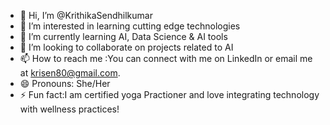 - 👋 Hi, I’m @KrithikaSendhilkumar
- 👀 I’m interested in learning cutting edge technologies 
- 🌱 I’m currently learning AI, Data Science & AI tools
- 💞️ I’m looking to collaborate on projects related to AI
- 📫 How to reach me :You can connect with me on LinkedIn or email me at krisen80@gmail.com.
- 😄 Pronouns: She/Her
- ⚡ Fun fact:I am certified yoga Practioner and love integrating technology with wellness practices!

<!---
KrithikaSendhilkumar/KrithikaSendhilkumar is a ✨ special ✨ repository because its `README.md` (this file) appears on your GitHub profile.
You can click the Preview link to take a look at your changes.
--->
